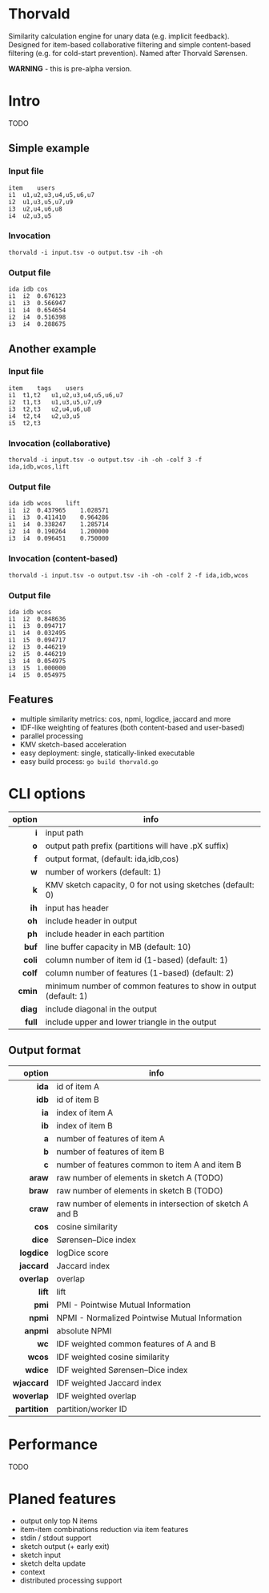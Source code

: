 # Thorvald
Similarity calculation engine for unary data (e.g. implicit feedback).
Designed for item-based collaborative filtering and simple content-based filtering (e.g. for cold-start prevention).
Named after Thorvald Sørensen.

**WARNING** - this is pre-alpha version.

# Intro

TODO

## Simple example

### Input file
```
item	users
i1	u1,u2,u3,u4,u5,u6,u7
i2	u1,u3,u5,u7,u9
i3	u2,u4,u6,u8
i4	u2,u3,u5
```

### Invocation
```thorvald -i input.tsv -o output.tsv -ih -oh```

### Output file
```
ida	idb	cos
i1	i2	0.676123
i1	i3	0.566947
i1	i4	0.654654
i2	i4	0.516398
i3	i4	0.288675
```

## Another example

### Input file
```
item	tags	users
i1	t1,t2	u1,u2,u3,u4,u5,u6,u7
i2	t1,t3	u1,u3,u5,u7,u9
i3	t2,t3	u2,u4,u6,u8
i4	t2,t4	u2,u3,u5
i5	t2,t3	
```

### Invocation (collaborative)
```thorvald -i input.tsv -o output.tsv -ih -oh -colf 3 -f ida,idb,wcos,lift```

### Output file
```
ida	idb	wcos	lift
i1	i2	0.437965	1.028571
i1	i3	0.411410	0.964286
i1	i4	0.338247	1.285714
i2	i4	0.190264	1.200000
i3	i4	0.096451	0.750000
```

### Invocation (content-based)
```thorvald -i input.tsv -o output.tsv -ih -oh -colf 2 -f ida,idb,wcos```

### Output file
```
ida	idb	wcos
i1	i2	0.848636
i1	i3	0.094717
i1	i4	0.032495
i1	i5	0.094717
i2	i3	0.446219
i2	i5	0.446219
i3	i4	0.054975
i3	i5	1.000000
i4	i5	0.054975
```

## Features

- multiple similarity metrics: cos, npmi, logdice, jaccard and more
- IDF-like weighting of features (both content-based and user-based)
- parallel processing
- KMV sketch-based acceleration
- easy deployment: single, statically-linked executable
- easy build process: `go build thorvald.go`

# CLI options

|       option | info                                                             |
| -----------: | ---------------------------------------------------------------- | 
|        **i** | input path                                                       |
|        **o** | output path prefix (partitions will have .pX suffix)             |
|        **f** | output format, (default: ida,idb,cos)                            |
|        **w** | number of workers (default: 1)                                   |
|        **k** | KMV sketch capacity, 0 for not using sketches (default: 0)       |
|       **ih** | input has header                                                 |
|       **oh** | include header in output                                         |
|       **ph** | include header in each partition                                 |
|      **buf** | line buffer capacity in MB (default: 10)                         |
|     **coli** | column number of item id (1-based) (default: 1)                  |
|     **colf** | column number of features (1-based) (default: 2)                 |
|     **cmin** | minimum number of common features to show in output (default: 1) |
|     **diag** | include diagonal in the output                                   |
|     **full** | include upper and lower triangle in the output                   |

## Output format

|        option | info                                                     |
| ------------: | -------------------------------------------------------- |
|       **ida** | id of item A                                             |
|       **idb** | id of item B                                             |
|        **ia** | index of item A                                          |
|        **ib** | index of item B                                          |
|         **a** | number of features of item A                             |
|         **b** | number of features of item B                             |
|         **c** | number of features common to item A and item B           |
|      **araw** | raw number of elements in sketch A (TODO)                |
|      **braw** | raw number of elements in sketch B (TODO)                |
|      **craw** | raw number of elements in intersection of sketch A and B |
|       **cos** | cosine similarity                                        |
|      **dice** | Sørensen–Dice index                                      |
|   **logdice** | logDice score                                            |
|   **jaccard** | Jaccard index                                            |
|   **overlap** | overlap                                                  |
|      **lift** | lift                                                     |
|       **pmi** | PMI - Pointwise Mutual Information                       |
|      **npmi** | NPMI - Normalized Pointwise Mutual Information           |
|     **anpmi** | absolute NPMI                                            |
|        **wc** | IDF weighted common features of A and B                  |
|      **wcos** | IDF weighted cosine similarity                           |
|     **wdice** | IDF weighted Sørensen–Dice index                         |
|  **wjaccard** | IDF weighted Jaccard index                               |
|  **woverlap** | IDF weighted overlap                                     |
| **partition** | partition/worker ID                                      |

# Performance

TODO

# Planed features

- output only top N items
- item-item combinations reduction via item features
- stdin / stdout support
- sketch output (+ early exit)
- sketch input
- sketch delta update
- context
- distributed processing support

[//]: # (online .md editor: https://markdown-editor.github.io/ )
